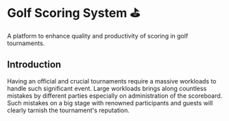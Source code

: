 # Golf Scoring System ⛳

A platform to enhance quality and productivity of scoring in golf tournaments.

## Introduction

Having an official and crucial tournaments require a massive workloads to handle such significant event. Large workloads brings along countless mistakes by different parties especially on administration of the scoreboard. Such mistakes on a big stage with renowned participants and guests will clearly tarnish the tournament's reputation.

